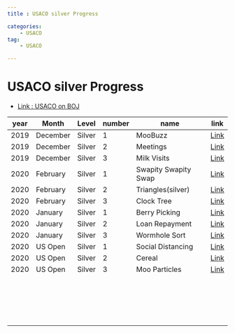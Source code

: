 ```yaml
---
title : USACO silver Progress

categories:
    - USACO
tag:
    - USACO

---
```

# USACO silver Progress
- [Link : USACO on BOJ](https://www.acmicpc.net/category/106)

| year | Month | Level | number | name | link |
|------|-------|-------|--------|------|------|
|2019 |December |Silver |1 | MooBuzz |[Link](https://beenpow.github.io/usaco/2020/07/13/usaco-boj-18265/) |
|2019 |December |Silver |2 | Meetings|[Link](https://beenpow.github.io/usaco/2020/07/13/usaco-boj-18266/) |
|2019 |December |Silver |3 | Milk Visits|[Link](https://beenpow.github.io/usaco/2020/07/13/usaco-boj-18267/) |
|2020 |February |Silver |1 | Swapity Swapity Swap|[Link](https://beenpow.github.io/usaco/2020/07/14/usaco-boj-18783/) |
|2020 |February |Silver |2 | Triangles(silver)|[Link](https://beenpow.github.io/usaco/2020/07/14/usaco-boj-18784/) |
|2020 |February |Silver |3 | Clock Tree|[Link](https://beenpow.github.io/usaco/2020/07/14/usaco-boj-18785/) |
|2020 |January  |Silver |1 | Berry Picking|[Link](https://beenpow.github.io/usaco/2020/07/20/usaco-boj-18319/) |
|2020 |January  |Silver |2 | Loan Repayment|[Link](https://beenpow.github.io/usaco/2020/07/20/usaco-boj-18320/) |
|2020 |January  |Silver |3 | Wormhole Sort|[Link](https://beenpow.github.io/usaco/2020/07/20/usaco-boj-18321/) |
|2020 |US Open  |Silver |1 | Social Distancing |[Link](https://beenpow.github.io/usaco/2020/07/21/usaco-boj-18877/) |
|2020 |US Open  |Silver |2 | Cereal|[Link](https://beenpow.github.io/usaco/2020/07/21/usaco-boj-18878/) |
|2020 |US Open  |Silver |3 | Moo Particles|[Link](https://beenpow.github.io/usaco/2020/07/21/usaco-boj-18879/) |
| | | | | | |
| | | | | | |
| | | | | | |
| | | | | | |
| | | | | | |
| | | | | | |
| | | | | | |
| | | | | | |
| | | | | | |
| | | | | | |
| | | | | | |
| | | | | | |
| | | | | | |
| | | | | | |
| | | | | | |
| | | | | | |
| | | | | | |
| | | | | | |
| | | | | | |


